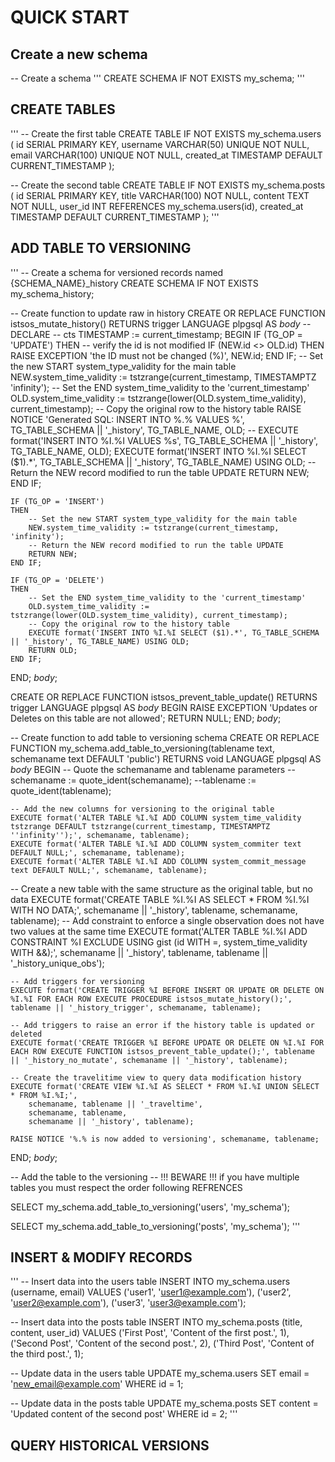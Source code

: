 # QUICK START

## Create a new schema

-- Create a schema
'''
CREATE SCHEMA IF NOT EXISTS my_schema;
'''

## CREATE TABLES

'''
-- Create the first table
CREATE TABLE IF NOT EXISTS my_schema.users (
id SERIAL PRIMARY KEY,
username VARCHAR(50) UNIQUE NOT NULL,
email VARCHAR(100) UNIQUE NOT NULL,
created_at TIMESTAMP DEFAULT CURRENT_TIMESTAMP
);

-- Create the second table
CREATE TABLE IF NOT EXISTS my_schema.posts (
id SERIAL PRIMARY KEY,
title VARCHAR(100) NOT NULL,
content TEXT NOT NULL,
user_id INT REFERENCES my_schema.users(id),
created_at TIMESTAMP DEFAULT CURRENT_TIMESTAMP
);
'''

## ADD TABLE TO VERSIONING

'''
-- Create a schema for versioned records named {SCHEMA_NAME}\_history
CREATE SCHEMA IF NOT EXISTS my_schema_history;

-- Create function to update raw in history
CREATE OR REPLACE FUNCTION istsos_mutate_history()
RETURNS trigger
LANGUAGE plpgsql
AS $body$
-- DECLARE
-- cts TIMESTAMP := current_timestamp;
BEGIN
IF (TG_OP = 'UPDATE')
THEN
-- verify the id is not modified
IF (NEW.id <> OLD.id)
THEN
RAISE EXCEPTION 'the ID must not be changed (%)', NEW.id;
END IF;
-- Set the new START system_type_validity for the main table
NEW.system_time_validity := tstzrange(current_timestamp, TIMESTAMPTZ 'infinity');
-- Set the END system_time_validity to the 'current_timestamp'
OLD.system_time_validity := tstzrange(lower(OLD.system_time_validity), current_timestamp);
-- Copy the original row to the history table
RAISE NOTICE 'Generated SQL: INSERT INTO %.% VALUES %', TG_TABLE_SCHEMA || '\_history', TG_TABLE_NAME, OLD;
-- EXECUTE format('INSERT INTO %I.%I VALUES %s', TG_TABLE_SCHEMA || '\_history', TG_TABLE_NAME, OLD);
EXECUTE format('INSERT INTO %I.%I SELECT ($1).\*', TG_TABLE_SCHEMA || '\_history', TG_TABLE_NAME) USING OLD;
-- Return the NEW record modified to run the table UPDATE
RETURN NEW;
END IF;

    IF (TG_OP = 'INSERT')
    THEN
        -- Set the new START system_type_validity for the main table
        NEW.system_time_validity := tstzrange(current_timestamp, 'infinity');
        -- Return the NEW record modified to run the table UPDATE
        RETURN NEW;
    END IF;

    IF (TG_OP = 'DELETE')
    THEN
        -- Set the END system_time_validity to the 'current_timestamp'
        OLD.system_time_validity := tstzrange(lower(OLD.system_time_validity), current_timestamp);
        -- Copy the original row to the history table
        EXECUTE format('INSERT INTO %I.%I SELECT ($1).*', TG_TABLE_SCHEMA || '_history', TG_TABLE_NAME) USING OLD;
        RETURN OLD;
    END IF;

END;
$body$;

CREATE OR REPLACE FUNCTION istsos_prevent_table_update()
RETURNS trigger
LANGUAGE plpgsql
AS $body$
BEGIN
RAISE EXCEPTION 'Updates or Deletes on this table are not allowed';
RETURN NULL;
END;
$body$;

-- Create function to add table to versioning schema
CREATE OR REPLACE FUNCTION my_schema.add_table_to_versioning(tablename text, schemaname text DEFAULT 'public')
RETURNS void
LANGUAGE plpgsql
AS $body$
BEGIN
-- Quote the schemaname and tablename parameters
--schemaname := quote_ident(schemaname);
--tablename := quote_ident(tablename);

    -- Add the new columns for versioning to the original table
    EXECUTE format('ALTER TABLE %I.%I ADD COLUMN system_time_validity tstzrange DEFAULT tstzrange(current_timestamp, TIMESTAMPTZ ''infinity'');', schemaname, tablename);
    EXECUTE format('ALTER TABLE %I.%I ADD COLUMN system_commiter text DEFAULT NULL;', schemaname, tablename);
    EXECUTE format('ALTER TABLE %I.%I ADD COLUMN system_commit_message text DEFAULT NULL;', schemaname, tablename);

-- Create a new table with the same structure as the original table, but no data
EXECUTE format('CREATE TABLE %I.%I AS SELECT \* FROM %I.%I WITH NO DATA;', schemaname || '\_history', tablename, schemaname, tablename);
-- Add constraint to enforce a single observation does not have two values at the same time
EXECUTE format('ALTER TABLE %I.%I ADD CONSTRAINT %I EXCLUDE USING gist (id WITH =, system_time_validity WITH &&);', schemaname || '\_history', tablename, tablename || '\_history_unique_obs');

    -- Add triggers for versioning
    EXECUTE format('CREATE TRIGGER %I BEFORE INSERT OR UPDATE OR DELETE ON %I.%I FOR EACH ROW EXECUTE PROCEDURE istsos_mutate_history();', tablename || '_history_trigger', schemaname, tablename);

    -- Add triggers to raise an error if the history table is updated or deleted
    EXECUTE format('CREATE TRIGGER %I BEFORE UPDATE OR DELETE ON %I.%I FOR EACH ROW EXECUTE FUNCTION istsos_prevent_table_update();', tablename || '_history_no_mutate', schemaname || '_history', tablename);

    -- Create the travelitime view to query data modification history
    EXECUTE format('CREATE VIEW %I.%I AS SELECT * FROM %I.%I UNION SELECT * FROM %I.%I;',
        schemaname, tablename || '_traveltime',
        schemaname, tablename,
        schemaname || '_history', tablename);

    RAISE NOTICE '%.% is now added to versioning', schemaname, tablename;

END;
$body$;

-- Add the table to the versioning
-- !!! BEWARE !!! if you have multiple tables you must respect the order following REFRENCES

SELECT my_schema.add_table_to_versioning('users', 'my_schema');

SELECT my_schema.add_table_to_versioning('posts', 'my_schema');
'''

## INSERT & MODIFY RECORDS

'''
-- Insert data into the users table
INSERT INTO my_schema.users (username, email) VALUES
('user1', 'user1@example.com'),
('user2', 'user2@example.com'),
('user3', 'user3@example.com');

-- Insert data into the posts table
INSERT INTO my_schema.posts (title, content, user_id) VALUES
('First Post', 'Content of the first post.', 1),
('Second Post', 'Content of the second post.', 2),
('Third Post', 'Content of the third post.', 1);

-- Update data in the users table
UPDATE my_schema.users
SET email = 'new_email@example.com'
WHERE id = 1;

-- Update data in the posts table
UPDATE my_schema.posts
SET content = 'Updated content of the second post'
WHERE id = 2;
'''

## QUERY HISTORICAL VERSIONS
